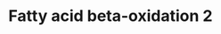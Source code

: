 ---
annotations:
- id: PW:0000738
  parent: classic metabolic pathway
  type: Pathway Ontology
  value: fatty acid beta degradation pathway
- id: PW:0000002
  parent: classic metabolic pathway
  type: Pathway Ontology
  value: classic metabolic pathway
authors:
- Nsalomonis
- MaintBot
- Evelo
- C.Redfern
- Mkutmon
- Christine Chichester
- Eweitz
- Fehrhart
- DeSl
communities:
- Lipids
description: Molecular mechanisms regulating lipid storage and metabolism.
last-edited: 2021-05-28
organisms:
- Caenorhabditis elegans
redirect_from:
- /index.php/Pathway:WP148
- /instance/WP148
revision: null
schema-jsonld:
- '@context': https://schema.org/
  '@id': https://wikipathways.github.io/pathways/WP148.html
  '@type': Dataset
  creator:
    '@type': Organization
    name: WikiPathways
  description: Molecular mechanisms regulating lipid storage and metabolism.
  keywords:
  - (S)-3-Hydroxydecanoyl-CoA
  - (S)-3-Hydroxyoctanoyl-CoA
  - 3-Oxocanoyl-CoA
  - 3-Oxohexanoyl-CoA
  - 3-oxo-octanoyl-CoA
  - ACADS
  - Acetyl-CoA
  - B0303.3
  - Beta Oxidation 1
  - Beta Oxidation 3
  - Beta Oxidation Unsaturated
  - Decanoyl-CoA
  - F54C8.1
  - Octaoyl-CoA
  - T08B2.7
  - T08G2.3
  - TCA Cycle
  - butanoyl-CoA
  - ech-6
  - hexanoyl-CoA
  - trans-Dec-2-enoyl-CoA
  - trans-Hex-2-enoyl-CoA
  - trans-Oct-2-enoyl-CoA
  license: CC0
  name: Fatty acid beta-oxidation 2
seo: CreativeWork
title: Fatty acid beta-oxidation 2
wpid: WP148
---